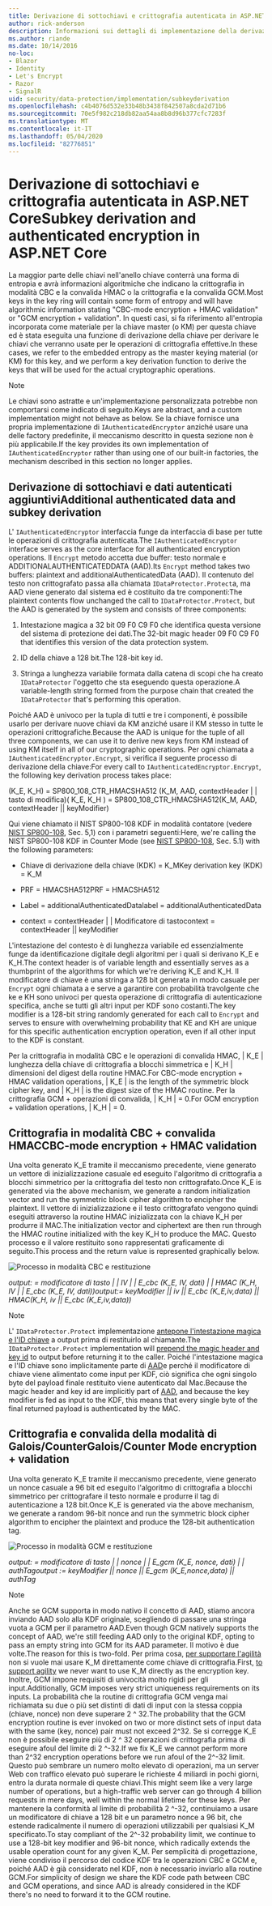 ```yaml
---
title: Derivazione di sottochiavi e crittografia autenticata in ASP.NET Core
author: rick-anderson
description: Informazioni sui dettagli di implementazione della derivazione della sottochiave di ASP.NET Core Data Protection e della crittografia autenticata.
ms.author: riande
ms.date: 10/14/2016
no-loc:
- Blazor
- Identity
- Let's Encrypt
- Razor
- SignalR
uid: security/data-protection/implementation/subkeyderivation
ms.openlocfilehash: c4b4076d532e33b48b3438f842507a8cda2d71b6
ms.sourcegitcommit: 70e5f982c218db82aa54aa8b8d96b377cfc7283f
ms.translationtype: MT
ms.contentlocale: it-IT
ms.lasthandoff: 05/04/2020
ms.locfileid: "82776851"
---
```

# <a name="subkey-derivation-and-authenticated-encryption-in-aspnet-core"></a><span data-ttu-id="28f32-103">Derivazione di sottochiavi e crittografia autenticata in ASP.NET Core</span><span class="sxs-lookup"><span data-stu-id="28f32-103">Subkey derivation and authenticated encryption in ASP.NET Core</span></span>

<a name="data-protection-implementation-subkey-derivation"></a>

<span data-ttu-id="28f32-104">La maggior parte delle chiavi nell'anello chiave conterrà una forma di entropia e avrà informazioni algoritmiche che indicano la crittografia in modalità CBC e la convalida HMAC o la crittografia e la convalida GCM.</span><span class="sxs-lookup"><span data-stu-id="28f32-104">Most keys in the key ring will contain some form of entropy and will have algorithmic information stating "CBC-mode encryption + HMAC validation" or "GCM encryption + validation".</span></span> <span data-ttu-id="28f32-105">In questi casi, si fa riferimento all'entropia incorporata come materiale per la chiave master (o KM) per questa chiave ed è stata eseguita una funzione di derivazione della chiave per derivare le chiavi che verranno usate per le operazioni di crittografia effettive.</span><span class="sxs-lookup"><span data-stu-id="28f32-105">In these cases, we refer to the embedded entropy as the master keying material (or KM) for this key, and we perform a key derivation function to derive the keys that will be used for the actual cryptographic operations.</span></span>

> [!NOTE]
> <span data-ttu-id="28f32-106">Le chiavi sono astratte e un'implementazione personalizzata potrebbe non comportarsi come indicato di seguito.</span><span class="sxs-lookup"><span data-stu-id="28f32-106">Keys are abstract, and a custom implementation might not behave as below.</span></span> <span data-ttu-id="28f32-107">Se la chiave fornisce una propria implementazione di `IAuthenticatedEncryptor` anziché usare una delle factory predefinite, il meccanismo descritto in questa sezione non è più applicabile.</span><span class="sxs-lookup"><span data-stu-id="28f32-107">If the key provides its own implementation of `IAuthenticatedEncryptor` rather than using one of our built-in factories, the mechanism described in this section no longer applies.</span></span>

<a name="data-protection-implementation-subkey-derivation-aad"></a>

## <a name="additional-authenticated-data-and-subkey-derivation"></a><span data-ttu-id="28f32-108">Derivazione di sottochiavi e dati autenticati aggiuntivi</span><span class="sxs-lookup"><span data-stu-id="28f32-108">Additional authenticated data and subkey derivation</span></span>

<span data-ttu-id="28f32-109">L' `IAuthenticatedEncryptor` interfaccia funge da interfaccia di base per tutte le operazioni di crittografia autenticata.</span><span class="sxs-lookup"><span data-stu-id="28f32-109">The `IAuthenticatedEncryptor` interface serves as the core interface for all authenticated encryption operations.</span></span> <span data-ttu-id="28f32-110">Il `Encrypt` metodo accetta due buffer: testo normale e ADDITIONALAUTHENTICATEDDATA (AAD).</span><span class="sxs-lookup"><span data-stu-id="28f32-110">Its `Encrypt` method takes two buffers: plaintext and additionalAuthenticatedData (AAD).</span></span> <span data-ttu-id="28f32-111">Il contenuto del testo non crittografato passa alla chiamata `IDataProtector.Protect`a, ma AAD viene generato dal sistema ed è costituito da tre componenti:</span><span class="sxs-lookup"><span data-stu-id="28f32-111">The plaintext contents flow unchanged the call to `IDataProtector.Protect`, but the AAD is generated by the system and consists of three components:</span></span>

1. <span data-ttu-id="28f32-112">Intestazione magica a 32 bit 09 F0 C9 F0 che identifica questa versione del sistema di protezione dei dati.</span><span class="sxs-lookup"><span data-stu-id="28f32-112">The 32-bit magic header 09 F0 C9 F0 that identifies this version of the data protection system.</span></span>

2. <span data-ttu-id="28f32-113">ID della chiave a 128 bit.</span><span class="sxs-lookup"><span data-stu-id="28f32-113">The 128-bit key id.</span></span>

3. <span data-ttu-id="28f32-114">Stringa a lunghezza variabile formata dalla catena di scopi che ha creato `IDataProtector` l'oggetto che sta eseguendo questa operazione.</span><span class="sxs-lookup"><span data-stu-id="28f32-114">A variable-length string formed from the purpose chain that created the `IDataProtector` that's performing this operation.</span></span>

<span data-ttu-id="28f32-115">Poiché AAD è univoco per la tupla di tutti e tre i componenti, è possibile usarlo per derivare nuove chiavi da KM anziché usare il KM stesso in tutte le operazioni crittografiche.</span><span class="sxs-lookup"><span data-stu-id="28f32-115">Because the AAD is unique for the tuple of all three components, we can use it to derive new keys from KM instead of using KM itself in all of our cryptographic operations.</span></span> <span data-ttu-id="28f32-116">Per ogni chiamata a `IAuthenticatedEncryptor.Encrypt`, si verifica il seguente processo di derivazione della chiave:</span><span class="sxs-lookup"><span data-stu-id="28f32-116">For every call to `IAuthenticatedEncryptor.Encrypt`, the following key derivation process takes place:</span></span>

<span data-ttu-id="28f32-117">(K_E, K_H) = SP800_108_CTR_HMACSHA512 (K_M, AAD, contextHeader | | tasto di modifica)</span><span class="sxs-lookup"><span data-stu-id="28f32-117">( K_E, K_H ) = SP800_108_CTR_HMACSHA512(K_M, AAD, contextHeader || keyModifier)</span></span>

<span data-ttu-id="28f32-118">Qui viene chiamato il NIST SP800-108 KDF in modalità contatore (vedere [NIST SP800-108](https://nvlpubs.nist.gov/nistpubs/Legacy/SP/nistspecialpublication800-108.pdf), Sec. 5,1) con i parametri seguenti:</span><span class="sxs-lookup"><span data-stu-id="28f32-118">Here, we're calling the NIST SP800-108 KDF in Counter Mode (see [NIST SP800-108](https://nvlpubs.nist.gov/nistpubs/Legacy/SP/nistspecialpublication800-108.pdf), Sec. 5.1) with the following parameters:</span></span>

* <span data-ttu-id="28f32-119">Chiave di derivazione della chiave (KDK) = K_M</span><span class="sxs-lookup"><span data-stu-id="28f32-119">Key derivation key (KDK) = K_M</span></span>

* <span data-ttu-id="28f32-120">PRF = HMACSHA512</span><span class="sxs-lookup"><span data-stu-id="28f32-120">PRF = HMACSHA512</span></span>

* <span data-ttu-id="28f32-121">Label = additionalAuthenticatedData</span><span class="sxs-lookup"><span data-stu-id="28f32-121">label = additionalAuthenticatedData</span></span>

* <span data-ttu-id="28f32-122">context = contextHeader | | Modificatore di tasto</span><span class="sxs-lookup"><span data-stu-id="28f32-122">context = contextHeader || keyModifier</span></span>

<span data-ttu-id="28f32-123">L'intestazione del contesto è di lunghezza variabile ed essenzialmente funge da identificazione digitale degli algoritmi per i quali si derivano K_E e K_H.</span><span class="sxs-lookup"><span data-stu-id="28f32-123">The context header is of variable length and essentially serves as a thumbprint of the algorithms for which we're deriving K_E and K_H.</span></span> <span data-ttu-id="28f32-124">Il modificatore di chiave è una stringa a 128 bit generata in modo casuale per `Encrypt` ogni chiamata a e serve a garantire con probabilità travolgente che ke e KH sono univoci per questa operazione di crittografia di autenticazione specifica, anche se tutti gli altri input per KDF sono costanti.</span><span class="sxs-lookup"><span data-stu-id="28f32-124">The key modifier is a 128-bit string randomly generated for each call to `Encrypt` and serves to ensure with overwhelming probability that KE and KH are unique for this specific authentication encryption operation, even if all other input to the KDF is constant.</span></span>

<span data-ttu-id="28f32-125">Per la crittografia in modalità CBC e le operazioni di convalida HMAC, | K_E | lunghezza della chiave di crittografia a blocchi simmetrica e | K_H | dimensioni del digest della routine HMAC.</span><span class="sxs-lookup"><span data-stu-id="28f32-125">For CBC-mode encryption + HMAC validation operations, | K_E | is the length of the symmetric block cipher key, and | K_H | is the digest size of the HMAC routine.</span></span> <span data-ttu-id="28f32-126">Per la crittografia GCM + operazioni di convalida, | K_H | = 0.</span><span class="sxs-lookup"><span data-stu-id="28f32-126">For GCM encryption + validation operations, | K_H | = 0.</span></span>

## <a name="cbc-mode-encryption--hmac-validation"></a><span data-ttu-id="28f32-127">Crittografia in modalità CBC + convalida HMAC</span><span class="sxs-lookup"><span data-stu-id="28f32-127">CBC-mode encryption + HMAC validation</span></span>

<span data-ttu-id="28f32-128">Una volta generato K_E tramite il meccanismo precedente, viene generato un vettore di inizializzazione casuale ed eseguito l'algoritmo di crittografia a blocchi simmetrico per la crittografia del testo non crittografato.</span><span class="sxs-lookup"><span data-stu-id="28f32-128">Once K_E is generated via the above mechanism, we generate a random initialization vector and run the symmetric block cipher algorithm to encipher the plaintext.</span></span> <span data-ttu-id="28f32-129">Il vettore di inizializzazione e il testo crittografato vengono quindi eseguiti attraverso la routine HMAC inizializzata con la chiave K_H per produrre il MAC.</span><span class="sxs-lookup"><span data-stu-id="28f32-129">The initialization vector and ciphertext are then run through the HMAC routine initialized with the key K_H to produce the MAC.</span></span> <span data-ttu-id="28f32-130">Questo processo e il valore restituito sono rappresentati graficamente di seguito.</span><span class="sxs-lookup"><span data-stu-id="28f32-130">This process and the return value is represented graphically below.</span></span>

![Processo in modalità CBC e restituzione](subkeyderivation/_static/cbcprocess.png)

<span data-ttu-id="28f32-132">*output: = modificatore di tasto | | IV | | E_cbc (K_E, IV, dati) | | HMAC (K_H, IV | | E_cbc (K_E, IV, dati))*</span><span class="sxs-lookup"><span data-stu-id="28f32-132">*output:= keyModifier || iv || E_cbc (K_E,iv,data) || HMAC(K_H, iv || E_cbc (K_E,iv,data))*</span></span>

> [!NOTE]
> <span data-ttu-id="28f32-133">L' `IDataProtector.Protect` implementazione [antepone l'intestazione magica e l'ID chiave](xref:security/data-protection/implementation/authenticated-encryption-details) a output prima di restituirlo al chiamante.</span><span class="sxs-lookup"><span data-stu-id="28f32-133">The `IDataProtector.Protect` implementation will [prepend the magic header and key id](xref:security/data-protection/implementation/authenticated-encryption-details) to output before returning it to the caller.</span></span> <span data-ttu-id="28f32-134">Poiché l'intestazione magica e l'ID chiave sono implicitamente parte di [AAD](xref:security/data-protection/implementation/subkeyderivation#data-protection-implementation-subkey-derivation-aad)e perché il modificatore di chiave viene alimentato come input per KDF, ciò significa che ogni singolo byte del payload finale restituito viene autenticato dal Mac.</span><span class="sxs-lookup"><span data-stu-id="28f32-134">Because the magic header and key id are implicitly part of [AAD](xref:security/data-protection/implementation/subkeyderivation#data-protection-implementation-subkey-derivation-aad), and because the key modifier is fed as input to the KDF, this means that every single byte of the final returned payload is authenticated by the MAC.</span></span>

## <a name="galoiscounter-mode-encryption--validation"></a><span data-ttu-id="28f32-135">Crittografia e convalida della modalità di Galois/Counter</span><span class="sxs-lookup"><span data-stu-id="28f32-135">Galois/Counter Mode encryption + validation</span></span>

<span data-ttu-id="28f32-136">Una volta generato K_E tramite il meccanismo precedente, viene generato un nonce casuale a 96 bit ed eseguito l'algoritmo di crittografia a blocchi simmetrico per crittografare il testo normale e produrre il tag di autenticazione a 128 bit.</span><span class="sxs-lookup"><span data-stu-id="28f32-136">Once K_E is generated via the above mechanism, we generate a random 96-bit nonce and run the symmetric block cipher algorithm to encipher the plaintext and produce the 128-bit authentication tag.</span></span>

![Processo in modalità GCM e restituzione](subkeyderivation/_static/galoisprocess.png)

<span data-ttu-id="28f32-138">*output: = modificatore di tasto | | nonce | | E_gcm (K_E, nonce, dati) | | authTag*</span><span class="sxs-lookup"><span data-stu-id="28f32-138">*output := keyModifier || nonce || E_gcm (K_E,nonce,data) || authTag*</span></span>

> [!NOTE]
> <span data-ttu-id="28f32-139">Anche se GCM supporta in modo nativo il concetto di AAD, stiamo ancora inviando AAD solo alla KDF originale, scegliendo di passare una stringa vuota a GCM per il parametro AAD.</span><span class="sxs-lookup"><span data-stu-id="28f32-139">Even though GCM natively supports the concept of AAD, we're still feeding AAD only to the original KDF, opting to pass an empty string into GCM for its AAD parameter.</span></span> <span data-ttu-id="28f32-140">Il motivo è due volte.</span><span class="sxs-lookup"><span data-stu-id="28f32-140">The reason for this is two-fold.</span></span> <span data-ttu-id="28f32-141">Per prima cosa, [per supportare l'agilità](xref:security/data-protection/implementation/context-headers#data-protection-implementation-context-headers) non si vuole mai usare K_M direttamente come chiave di crittografia.</span><span class="sxs-lookup"><span data-stu-id="28f32-141">First, [to support agility](xref:security/data-protection/implementation/context-headers#data-protection-implementation-context-headers) we never want to use K_M directly as the encryption key.</span></span> <span data-ttu-id="28f32-142">Inoltre, GCM impone requisiti di univocità molto rigidi per gli input.</span><span class="sxs-lookup"><span data-stu-id="28f32-142">Additionally, GCM imposes very strict uniqueness requirements on its inputs.</span></span> <span data-ttu-id="28f32-143">La probabilità che la routine di crittografia GCM venga mai richiamata su due o più set distinti di dati di input con la stessa coppia (chiave, nonce) non deve superare 2 ^ 32.</span><span class="sxs-lookup"><span data-stu-id="28f32-143">The probability that the GCM encryption routine is ever invoked on two or more distinct sets of input data with the same (key, nonce) pair must not exceed 2^32.</span></span> <span data-ttu-id="28f32-144">Se si corregge K_E non è possibile eseguire più di 2 ^ 32 operazioni di crittografia prima di eseguire afoul del limite di 2 ^-32.</span><span class="sxs-lookup"><span data-stu-id="28f32-144">If we fix K_E we cannot perform more than 2^32 encryption operations before we run afoul of the 2^-32 limit.</span></span> <span data-ttu-id="28f32-145">Questo può sembrare un numero molto elevato di operazioni, ma un server Web con traffico elevato può superare le richieste 4 miliardi in pochi giorni, entro la durata normale di queste chiavi.</span><span class="sxs-lookup"><span data-stu-id="28f32-145">This might seem like a very large number of operations, but a high-traffic web server can go through 4 billion requests in mere days, well within the normal lifetime for these keys.</span></span> <span data-ttu-id="28f32-146">Per mantenere la conformità al limite di probabilità 2 ^-32, continuiamo a usare un modificatore di chiave a 128 bit e un parametro nonce a 96 bit, che estende radicalmente il numero di operazioni utilizzabili per qualsiasi K_M specificato.</span><span class="sxs-lookup"><span data-stu-id="28f32-146">To stay compliant of the 2^-32 probability limit, we continue to use a 128-bit key modifier and 96-bit nonce, which radically extends the usable operation count for any given K_M.</span></span> <span data-ttu-id="28f32-147">Per semplicità di progettazione, viene condiviso il percorso del codice KDF tra le operazioni CBC e GCM e, poiché AAD è già considerato nel KDF, non è necessario inviarlo alla routine GCM.</span><span class="sxs-lookup"><span data-stu-id="28f32-147">For simplicity of design we share the KDF code path between CBC and GCM operations, and since AAD is already considered in the KDF there's no need to forward it to the GCM routine.</span></span>
